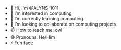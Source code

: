 - 👋 Hi, I’m @ALYNS-1011
- 👀 I’m interested in computing
- 🌱 I’m currently learning computing
- 💞️ I’m looking to collaborate on computing projects
- 📫 How to reach me: owl
- 😄 Pronouns: He/Him
- ⚡ Fun fact: 

<!---
ALYNS-1011/ALYNS-1011 is a ✨ special ✨ repository because its `README.md` (this file) appears on your GitHub profile.
You can click the Preview link to take a look at your changes.
--->
